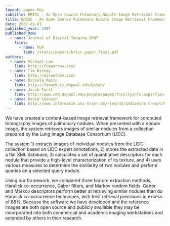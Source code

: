 ```yaml
---
layout: paper.hbs
subtitle: BRISC - An Open Source Pulmonary Nodule Image Retrieval Framework
title: BRISC - An Open Source Pulmonary Nodule Image Retrieval Framework
date: 2007-01-01
published_year: 2007
published_how:
  - name: Journal of Digital Imaging 2007
    files:
      - name: PDF
        link: /static/papers/brisc_paper_final.pdf
authors:
  - name: Michael Lam
    link: http://freearrow.com/
  - name: Tim Disney
    link: http://disnetdev.com/
  - name: Daniela Raicu
    link: http://facweb.cs.depaul.edu/Dstan/
  - name: Jacob Furst
    link: http://www.cdm.depaul.edu/people/pages/facultyinfo.aspx?fid=365
  - name: David Channin
    link: http://www.informatik.uni-trier.de/~ley/db/indices/a-tree/c/Channin:David_S=.html
---
```


We have created a content-based image retrieval framework for computed tomography
images of pulmonary nodules. When presented with a nodule image,
the system retrieves images of similar nodules from a collection prepared by the Lung
Image Database Consortium (LIDC).

The system 1) extracts images of individual nodules from the LIDC collection based on LIDC expert annotations, 2) stores the extracted data in a flat XML database, 3) calculates a set of quantitative descriptors for each nodule that provide a high-level characterization of its texture, and 4) uses various measures to determine the similarity of two nodules and perform queries on a selected query nodule.

Using our framework, we compared three feature extraction methods, Haralick co-occurrence,
Gabor filters, and Markov random fields. Gabor and Markov descriptors perform better at retrieving similar
nodules than do Haralick co-occurrence techniques, with best retrieval precisions in excess of 88%.
Because the software we have developed and the reference images are both open source and
publicly available they may be incorporated into both commercial and academic
imaging workstations and extended by others in their research.

